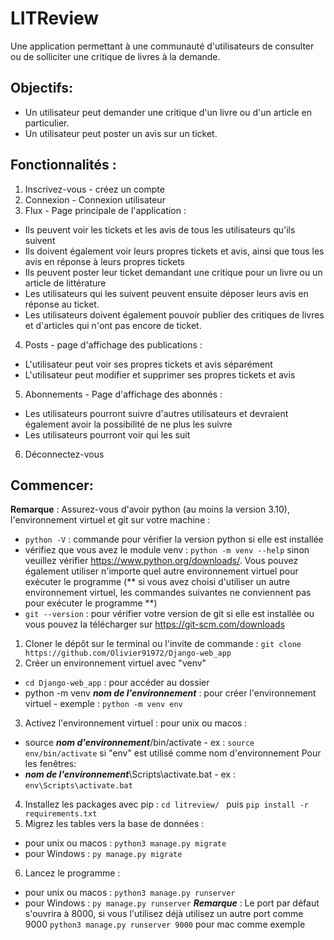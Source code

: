 # LITReview
Une application permettant à une communauté d'utilisateurs de consulter ou de solliciter une critique de livres à la demande.
## Objectifs:

- Un utilisateur peut demander une critique d'un livre ou d'un article en particulier.
- Un utilisateur peut poster un avis sur un ticket.

## Fonctionnalités :
1. Inscrivez-vous - créez un compte
2. Connexion - Connexion utilisateur
3. Flux - Page principale de l'application :
- Ils peuvent voir les tickets et les avis de tous les utilisateurs qu'ils suivent
- Ils doivent également voir leurs propres tickets et avis, ainsi que tous les avis en réponse à leurs propres tickets
- Ils peuvent poster leur ticket demandant une critique pour un livre ou un article de littérature
- Les utilisateurs qui les suivent peuvent ensuite déposer leurs avis en réponse au ticket.
- Les utilisateurs doivent également pouvoir publier des critiques de livres et d'articles qui n'ont pas encore de ticket.
4. Posts - page d'affichage des publications :
- L'utilisateur peut voir ses propres tickets et avis séparément
- L'utilisateur peut modifier et supprimer ses propres tickets et avis
5. Abonnements - Page d'affichage des abonnés :
- Les utilisateurs pourront suivre d'autres utilisateurs et devraient également avoir la possibilité de ne plus les suivre
- Les utilisateurs pourront voir qui les suit
6. Déconnectez-vous


## Commencer:
**Remarque** : Assurez-vous d'avoir python (au moins la version 3.10), l'environnement virtuel et git sur votre machine :
- `python -V` : commande pour vérifier la version python si elle est installée
- vérifiez que vous avez le module venv : `python -m venv --help` sinon veuillez vérifier https://www.python.org/downloads/. Vous pouvez également utiliser n'importe quel autre environnement virtuel pour exécuter le programme (** si vous avez choisi d'utiliser un autre environnement virtuel, les commandes suivantes ne conviennent pas pour exécuter le programme **)
- `git --version` : pour vérifier votre version de git si elle est installée ou vous pouvez la télécharger sur https://git-scm.com/downloads
 1. Cloner le dépôt sur le terminal ou l'invite de commande : `git clone https://github.com/Olivier91972/Django-web_app`
 2. Créer un environnement virtuel avec "venv"
- `cd Django-web_app` : pour accéder au dossier
- python -m venv ***nom de l'environnement*** : pour créer l'environnement virtuel - exemple : `python -m venv env`
3. Activez l'environnement virtuel :
pour unix ou macos :
- source ***nom d'environnement***/bin/activate - ex : `source env/bin/activate` si "env" est utilisé comme nom d'environnement
Pour les fenêtres:
- ***nom de l'environnement***\Scripts\activate.bat - ex : `env\Scripts\activate.bat`
4. Installez les packages avec pip : `cd litreview/ ` puis `pip install -r requirements.txt`
5. Migrez les tables vers la base de données :
- pour unix ou macos : `python3 manage.py migrate`
- pour Windows : `py manage.py migrate`
6. Lancez le programme :
- pour unix ou macos : `python3 manage.py runserver`
- pour Windows : `py manage.py runserver`
***Remarque*** : Le port par défaut s'ouvrira à 8000, si vous l'utilisez déjà utilisez un autre port comme 9000 `python3 manage.py runserver 9000` pour mac comme exemple
